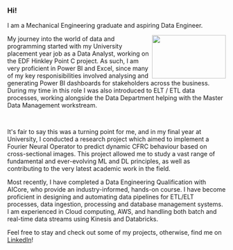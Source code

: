 ### Hi!

I am a Mechanical Engineering graduate and aspiring Data Engineer. 

<img align="right" width="170" height="100" src="https://github.com/elliotbancroft10/elliotbancroft10/assets/142234015/2d018206-8309-49d4-99b3-9069112a0b27">
My journey into the world of data and programming started with my University placement year job as a Data Analyst, working on the EDF Hinkley Point C project. As such, I am very proficient in Power BI and Excel, since many of my key responisibilities involved analysing and generating Power BI dashboards for stakeholders across the business. During my time in this role I was also introduced to ELT / ETL data processes, working alongside the Data Department helping with the Master Data Management workstream.  
<pre>

</pre>

It's fair to say this was a turning point for me, and in my final year at University, I conducted a research project which aimed to implement a Fourier Neural Operator to predict dynamic CFRC behaviour based on cross-sectional images. This project allowed me to study a vast range of fundamental and ever-evolving ML and DL principles, as well as contributing to the very latest academic work in the field.

Most recently, I have completed a Data Engineering Qualification with AICore, who provide an industry-informed, hands-on course. I have become proficient in designing and automating data pipelines for ETL/ELT processes, data ingestion, processing and database management systems. I am experienced in Cloud computing, AWS, and handling both batch and real-time data streams using Kinesis and Databricks.

Feel free to stay and check out some of my projects, otherwise, find me on [LinkedIn](https://www.linkedin.com/in/elliotbancroft/)!
